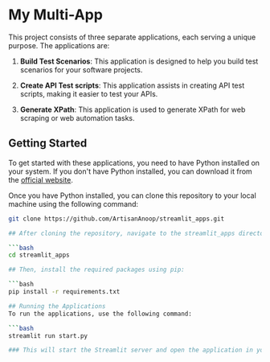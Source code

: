 # My Multi-App

This project consists of three separate applications, each serving a unique purpose. The applications are:

1. **Build Test Scenarios**: This application is designed to help you build test scenarios for your software projects.

2. **Create API Test scripts**: This application assists in creating API test scripts, making it easier to test your APIs.

3. **Generate XPath**: This application is used to generate XPath for web scraping or web automation tasks.

## Getting Started

To get started with these applications, you need to have Python installed on your system. If you don't have Python installed, you can download it from the [official website](https://www.python.org/downloads/).

Once you have Python installed, you can clone this repository to your local machine using the following command:

```bash
git clone https://github.com/ArtisanAnoop/streamlit_apps.git

## After cloning the repository, navigate to the streamlit_apps directory:

```bash
cd streamlit_apps

## Then, install the required packages using pip:

```bash
pip install -r requirements.txt

## Running the Applications
To run the applications, use the following command:

```bash
streamlit run start.py

### This will start the Streamlit server and open the application in your default web browser.
